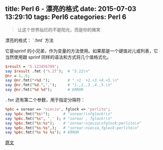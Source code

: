 title: Perl 6 - 漂亮的格式
date: 2015-07-03 13:29:10
tags: Perl6
categories: Perl 6
---
<blockquote class="blockquote-center">让这个世界灿烂的不是阳光，而是你的微笑</blockquote>
漂亮的格式： `.fmt` 方法

它是sprinf 的小兄弟，作为变量的方法使用。如果那是一个键值对儿或列表，它当然使用跟 sprinf 同样的语法和方式将几个值格式化。

```perl
$result = '5.123456789';
say $result .fmt ('%.2f');  # "5.12\n"
@nr = 1..5;
say @nr.fmt("+%d.");        # " +1. +2.+3.+4.+5.\n"
say @nr.fmt("%d.",',');     # "1.,2.,3.,4.,5.\n"
say @nr.fmt("%d %d");       # ERROR
```
`.fmt` 还有第二个参数，用于指定分隔符：

```perl
%p6c = sorear => 'niecza', fglock => 'perlito';
say %p6c.fmt("%s!");      # "sorear!\nfglock!\n"
say %p6c.fmt("%s", ',' ); # "sorear , fglock!\n"
say %p6c.fmt("%s:%s");    # "sorear:niecza\nfglock:perlito\n"
say %p6c.fmt("%s:%s",);   # "sorear:niecza,fglock:perlito\n"
say %p6c.fmt("%s %s %s"); # ERROR
```


[原文](http://chenyf.gitcafe.io)
